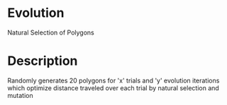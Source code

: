 # Evolution
Natural Selection of Polygons
# Description
Randomly generates 20 polygons for 'x' trials and 'y' evolution iterations which optimize distance traveled over each trial by natural selection and mutation